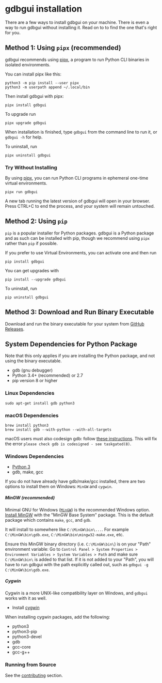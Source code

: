 # gdbgui installation

There are a few ways to install gdbgui on your machine. There is even a way to run gdbgui without installing it. Read on to to find the one that's right for you.

## Method 1: Using `pipx` (recommended)

gdbgui recommends using [pipx](https://github.com/pipxproject/pipx), a program to run Python CLI binaries in isolated environments.

You can install pipx like this:

```
python3 -m pip install --user pipx
python3 -m userpath append ~/.local/bin
```

Then install gdbgui with pipx:

```
pipx install gdbgui
```

To upgrade run

```
pipx upgrade gdbgui
```

When installation is finished, type `gdbgui` from the command line to run it, or `gdbgui -h` for help.

To uninstall, run

```
pipx uninstall gdbgui
```

### Try Without Installing

By using [pipx](https://github.com/pipxproject/pipx), you can run Python CLI programs in ephemeral one-time virtual environments.

```
pipx run gdbgui
```

A new tab running the latest version of gdbgui will open in your browser. Press CTRL+C to end the process, and your system will remain untouched.

## Method 2: Using `pip`

`pip` is a popular installer for Python packages. gdbgui is a Python package and as such can be installed with pip, though we recommend using `pipx` rather than `pip` if possible.

If you prefer to use Virtual Environments, you can activate one and then run

```
pip install gdbgui
```

You can get upgrades with

```
pip install --upgrade gdbgui
```

To uninstall, run

```
pip uninstall gdbgui
```

## Method 3: Download and Run Binary Executable

Download and run the binary executable for your system from [GitHub Releases](https://github.com/cs01/gdbgui/releases).

## System Dependencies for Python Package

Note that this only applies if you are installing the Python package, and not using the binary executable.

- gdb (gnu debugger)
- Python 3.4+ (recommended) or 2.7
- pip version 8 or higher

### Linux Dependencies

    sudo apt-get install gdb python3

### macOS Dependencies

    brew install python3
    brew install gdb --with-python --with-all-targets

macOS users must also codesign gdb: follow [these
instructions](http://andresabino.com/2015/04/14/codesign-gdb-on-mac-os-x-yosemite-10-10-2/). This will fix the error
`please check gdb is codesigned - see taskgated(8)`.

### Windows Dependencies

- [Python 3](https://www.python.org/downloads/windows/)
- gdb, make, gcc

If you do not have already have gdb/make/gcc installed, there are two options to install them on Windows: `MinGW` and `cygwin`.

##### MinGW (recommended)

Minimal GNU for Windows ([`MinGW`]([http://mingw.org/)) is the recommended Windows option. [Install MinGW](https://sourceforge.net/projects/mingw/files/Installer/mingw-get-setup.exe/download) with the "MinGW Base System" package. This is the default package which contains `make`, `gcc`, and `gdb`.

It will install to somewhere like `C:\MinGW\bin\...`. For example `C:\MinGW\bin\gdb.exe`, `C:\MinGW\bin\mingw32-make.exe`, etc.

Ensure this MinGW binary directory (i.e. `C:\MinGW\bin\`) is on your "Path" environment variable: Go to `Control Panel > System Properties > Environment Variables > System Variables > Path` and make sure `C:\MinGW\bin\` is added to that list. If it is not added to your "Path", you will have to run gdbgui with the path explicitly called out, such as `gdbgui -g C:\MinGW\bin\gdb.exe`.

##### Cygwin

Cygwin is a more UNIX-like compatibility layer on Windows, and `gdbgui` works with it as well.

- Install [cygwin](https://cygwin.com/install.html)

When installing cygwin packages, add the following:

- python3
- python3-pip
- python3-devel
- gdb
- gcc-core
- gcc-g++

### Running from Source

See the [contributing](/contributing) section.
